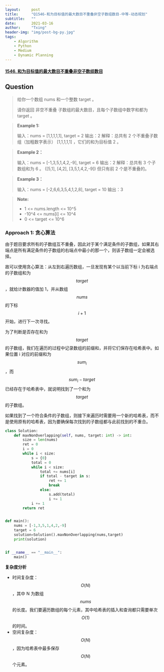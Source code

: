 ```yaml
---
layout:     post
title:      "Q1546-和为目标值的最大数目不重叠非空子数组数目-中等-动态规划"
subtitle:   ""
date:       2021-03-16
author:     "Txing"
header-img: "img/post-bg-py.jpg"
tags:
    - Algorithm
    - Python
    - Medium
    - Dynamic Planning
---
```


#### [1546. 和为目标值的最大数目不重叠非空子数组数目](https://leetcode-cn.com/problems/maximum-number-of-non-overlapping-subarrays-with-sum-equals-target/)

## Question

> 给你一个数组 nums 和一个整数 target 。
>
> 请你返回 非空不重叠 子数组的最大数目，且每个子数组中数字和都为 target 。

> **Example 1:**
>
> 输入：nums = [1,1,1,1,1], target = 2
> 输出：2
> 解释：总共有 2 个不重叠子数组（加粗数字表示） [1,1,1,1,1] ，它们的和为目标值 2 。

> **Example 2：**
>
> 输入：nums = [-1,3,5,1,4,2,-9], target = 6
> 输出：2
> 解释：总共有 3 个子数组和为 6 。
> ([5,1], [4,2], [3,5,1,4,2,-9]) 但只有前 2 个是不重叠的。

> **Example 3：**
>
> 输入：nums = [-2,6,6,3,5,4,1,2,8], target = 10
> 输出：3

> **Note:**
>
> - 1 <= nums.length <= 10^5
> - -10^4 <= nums[i] <= 10^4
> - 0 <= target <= 10^6

### Approach 1:  贪心算法

由于题目要求所有的子数组互不重叠，因此对于某个满足条件的子数组，如果其右端点是所有满足条件的子数组的右端点中最小的那一个，则该子数组一定会被选择。

故可以使用贪心算法：从左到右遍历数组，一旦发现有某个以当前下标 i 为右端点的子数组和为 $$\textit{target}$$，就给计数器的值加 1，并从数组 $$\textit{nums}$$ 的下标 $$i+1$$ 开始，进行下一次寻找。

为了判断是否存在和为 $$\textit{target}$$ 的子数组，我们在遍历的过程中记录数组的前缀和，并将它们保存在哈希表中。如果位置 i 对应的前缀和为 $$\textit{sum}_i$$，而 $$\textit{sum}_i-\textit{target}$$ 已经存在于哈希表中，就说明找到了一个和为 $$\textit{target}$$ 的子数组。

如果找到了一个符合条件的子数组，则接下来遍历时需要用一个新的哈希表，而不是使用原有的哈希表，因为要确保每次找到的子数组都与此前找到的不重合。


```python
class Solution:
    def maxNonOverlapping(self, nums, target: int) -> int:
        size = len(nums)
        ret = 0
        i = 0
        while i < size:
            s = {0}
            total = 0
            while i < size:
                total += nums[i]
                if total - target in s:
                    ret += 1
                    break
                else:
                    s.add(total)
                    i += 1
            i += 1
        return ret


def main():
    nums = [-1,3,5,1,4,2,-9]
    target = 6
    solution=Solution().maxNonOverlapping(nums,target)
    print(solution)


if __name__ == "__main__":
    main()
```

**复杂度分析**

- 时间复杂度：$$O(N)$$，其中 N 为数组 $$\textit{nums}$$ 的长度。我们要遍历数组的每个元素，其中哈希表的插入和查询都只需要单次 $$O(1)$$ 的时间。
- 空间复杂度：$$O(N)$$，因为哈希表中最多保存 $$O(N)$$ 个元素。
